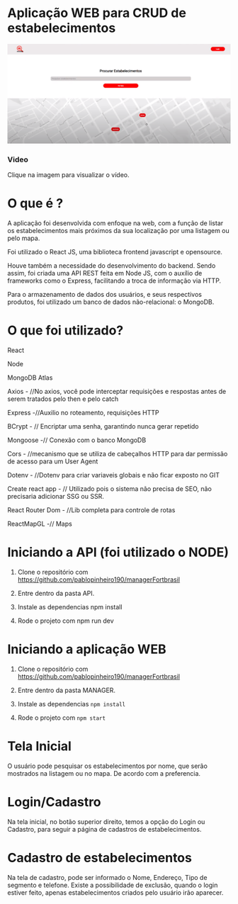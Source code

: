 <h1>Aplicação WEB para CRUD de estabelecimentos</h1>

[![Link to youtube video](image.png)](https://www.youtube.com/watch?v=Nj4wV8U4xeM&ab_channel=PabloPinheiro)

<h3>Video</h3>
Clique na imagem para visualizar o vídeo.

# O que é ?

A aplicação foi desenvolvida com enfoque na web, com a função de listar os estabelecimentos mais próximos da sua localização por uma listagem ou pelo mapa. 

Foi utilizado o React JS, uma biblioteca frontend javascript e opensource. 

Houve também a necessidade do desenvolvimento do backend. Sendo assim, foi criada uma API REST feita em Node JS, com o auxílio de frameworks como o Express, facilitando a troca de informação via HTTP.

Para o armazenamento de dados dos usuários, e seus respectivos produtos, foi utilizado um banco de dados não-relacional: o MongoDB.

# O que foi utilizado?
React  

Node  

MongoDB Atlas  

Axios  - //No axios, você pode interceptar requisições e respostas antes de serem tratados pelo then e pelo catch  

Express -//Auxilio no roteamento, requisições HTTP  

BCrypt - // Encriptar uma senha, garantindo nunca gerar repetido    

Mongoose  -// Conexão com o banco MongoDB    

Cors - //mecanismo que se utiliza de cabeçalhos HTTP para dar permissão de acesso para um User Agent    

Dotenv - //Dotenv para criar variaveis globais e não ficar exposto no GIT    

Create react app - // Utilizado pois o sistema não precisa de SEO, não precisaria adicionar SSG ou SSR.    

React Router Dom - //Lib completa para controle de rotas    

ReactMapGL -// Maps    



# Iniciando a API (foi utilizado o NODE)
1. Clone o repositório com https://github.com/pablopinheiro190/managerFortbrasil  

2. Entre dentro da pasta API.  

3. Instale as dependencias npm install  

4. Rode o projeto com npm run dev  

# Iniciando a aplicação WEB

1. Clone o repositório com https://github.com/pablopinheiro190/managerFortbrasil  

2. Entre dentro da pasta MANAGER.  

3. Instale as dependencias `npm install `

4. Rode o projeto com `npm start` 



# Tela Inicial

O usuário pode pesquisar os estabelecimentos por nome, que serão mostrados na listagem ou no mapa. De acordo com a preferencia.

# Login/Cadastro

Na tela inicial, no botão superior direito, temos a opção do Login ou Cadastro, para seguir a página de cadastros de estabelecimentos.

# Cadastro de estabelecimentos

Na tela de cadastro, pode ser informado o Nome, Endereço, Tipo de segmento e telefone. Existe a possibilidade de exclusão, quando o login estiver feito, apenas estabelecimentos criados pelo usuário irão aparecer.
